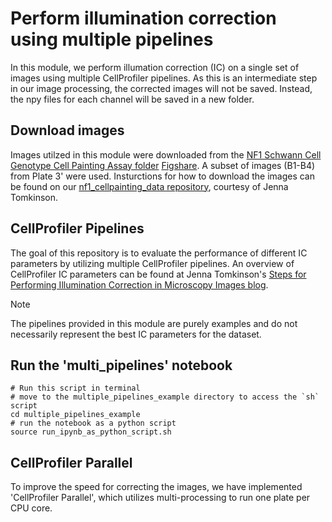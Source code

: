 # Perform illumination correction using multiple pipelines
In this module, we perform illumation correction (IC) on a single set of images using multiple CellProfiler pipelines. As this is an intermediate step in our image processing, the corrected images will not be saved. Instead, the npy files for each channel will be saved in a new folder. 

## Download images
Images utilzed in this module were downloaded from the [NF1 Schwann Cell Genotype Cell Painting Assay folder](https://figshare.com/projects/NF1_Schwann_Cell_Genotype_Cell_Painting_Assay/161620) [Figshare](https://figshare.com/). A subset of images (B1-B4) from Plate 3' were used. Insturctions for how to download the images can be found on our [nf1_cellpainting_data repository](https://github.com/WayScience/nf1_cellpainting_data/tree/main/0.download_data), courtesy of Jenna Tomkinson. 

## CellProfiler Pipelines 
The goal of this repository is to evaluate the performance of different IC parameters by utilizing multiple CellProfiler pipelines. An overview of CellProfiler IC parameters can be found at Jenna Tomkinson's [Steps for Performing Illumination Correction in Microscopy Images blog](https://www.waysciencelab.com/2023/08/07/illumsteps.html). 

>[!Note]
>The pipelines provided in this module are purely examples and do not necessarily represent the best IC parameters for the dataset. 

## Run the 'multi_pipelines' notebook

    # Run this script in terminal
    # move to the multiple_pipelines_example directory to access the `sh` script
    cd multiple_pipelines_example
    # run the notebook as a python script
    source run_ipynb_as_python_script.sh

## CellProfiler Parallel

To improve the speed for correcting the images, we have implemented 'CellProfiler Parallel', which utilizes multi-processing to run one plate per CPU core.